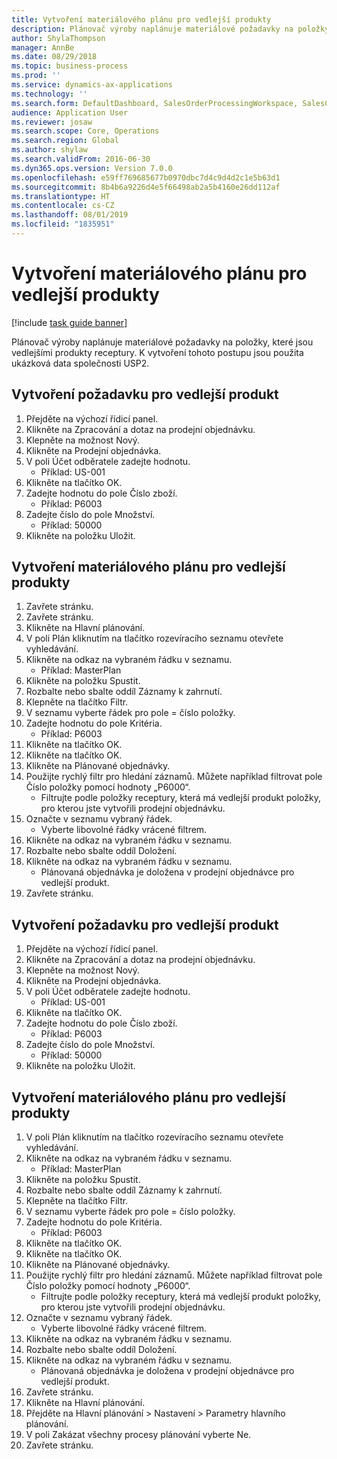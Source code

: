 ```yaml
---
title: Vytvoření materiálového plánu pro vedlejší produkty
description: Plánovač výroby naplánuje materiálové požadavky na položky, které jsou vedlejšími produkty receptury.
author: ShylaThompson
manager: AnnBe
ms.date: 08/29/2018
ms.topic: business-process
ms.prod: ''
ms.service: dynamics-ax-applications
ms.technology: ''
ms.search.form: DefaultDashboard, SalesOrderProcessingWorkspace, SalesCreateOrder, SalesTable, ReqCreatePlanWorkspace, ReqTransPlanCard, SysQueryForm, ReqTransPo
audience: Application User
ms.reviewer: josaw
ms.search.scope: Core, Operations
ms.search.region: Global
ms.author: shylaw
ms.search.validFrom: 2016-06-30
ms.dyn365.ops.version: Version 7.0.0
ms.openlocfilehash: e59ff769685677b0970dbc7d4c9d4d2c1e5b63d1
ms.sourcegitcommit: 8b4b6a9226d4e5f66498ab2a5b4160e26dd112af
ms.translationtype: HT
ms.contentlocale: cs-CZ
ms.lasthandoff: 08/01/2019
ms.locfileid: "1835951"
---
```

# <a name="create-a-material-plan-for-co-products"></a>Vytvoření materiálového plánu pro vedlejší produkty

[!include [task guide banner](../../includes/task-guide-banner.md)]

Plánovač výroby naplánuje materiálové požadavky na položky, které jsou vedlejšími produkty receptury. K vytvoření tohoto postupu jsou použita ukázková data společnosti USP2.


## <a name="create-requirement-for-a-co-product"></a>Vytvoření požadavku pro vedlejší produkt
1. Přejděte na výchozí řídicí panel.
2. Klikněte na Zpracování a dotaz na prodejní objednávku.
3. Klepněte na možnost Nový.
4. Klikněte na Prodejní objednávka.
5. V poli Účet odběratele zadejte hodnotu.
    * Příklad: US-001  
6. Klikněte na tlačítko OK.
7. Zadejte hodnotu do pole Číslo zboží.
    * Příklad: P6003  
8. Zadejte číslo do pole Množství.
    * Příklad: 50000  
9. Klikněte na položku Uložit.

## <a name="create-a-material-plan-for-co-products"></a>Vytvoření materiálového plánu pro vedlejší produkty
1. Zavřete stránku.
2. Zavřete stránku.
3. Klikněte na Hlavní plánování.
4. V poli Plán kliknutím na tlačítko rozevíracího seznamu otevřete vyhledávání.
5. Klikněte na odkaz na vybraném řádku v seznamu.
    * Příklad: MasterPlan  
6. Klikněte na položku Spustit.
7. Rozbalte nebo sbalte oddíl Záznamy k zahrnutí.
8. Klepněte na tlačítko Filtr.
9. V seznamu vyberte řádek pro pole = číslo položky.
10. Zadejte hodnotu do pole Kritéria.
    * Příklad: P6003  
11. Klikněte na tlačítko OK.
12. Klikněte na tlačítko OK.
13. Klikněte na Plánované objednávky.
14. Použijte rychlý filtr pro hledání záznamů. Můžete například filtrovat pole Číslo položky pomocí hodnoty „P6000“.
    * Filtrujte podle položky receptury, která má vedlejší produkt položky, pro kterou jste vytvořili prodejní objednávku.  
15. Označte v seznamu vybraný řádek.
    * Vyberte libovolné řádky vrácené filtrem.  
16. Klikněte na odkaz na vybraném řádku v seznamu.
17. Rozbalte nebo sbalte oddíl Doložení.
18. Klikněte na odkaz na vybraném řádku v seznamu.
    * Plánovaná objednávka je doložena v prodejní objednávce pro vedlejší produkt.  
19. Zavřete stránku.

## <a name="create-requirement-for-a-co-product"></a>Vytvoření požadavku pro vedlejší produkt
1. Přejděte na výchozí řídicí panel.
2. Klikněte na Zpracování a dotaz na prodejní objednávku.
3. Klepněte na možnost Nový.
4. Klikněte na Prodejní objednávka.
5. V poli Účet odběratele zadejte hodnotu.
    * Příklad: US-001  
6. Klikněte na tlačítko OK.
7. Zadejte hodnotu do pole Číslo zboží.
    * Příklad: P6003  
8. Zadejte číslo do pole Množství.
    * Příklad: 50000  
9. Klikněte na položku Uložit.

## <a name="create-a-material-plan-for-co-products"></a>Vytvoření materiálového plánu pro vedlejší produkty
1. V poli Plán kliknutím na tlačítko rozevíracího seznamu otevřete vyhledávání.
2. Klikněte na odkaz na vybraném řádku v seznamu.
    * Příklad: MasterPlan  
3. Klikněte na položku Spustit.
4. Rozbalte nebo sbalte oddíl Záznamy k zahrnutí.
5. Klepněte na tlačítko Filtr.
6. V seznamu vyberte řádek pro pole = číslo položky.
7. Zadejte hodnotu do pole Kritéria.
    * Příklad: P6003  
8. Klikněte na tlačítko OK.
9. Klikněte na tlačítko OK.
10. Klikněte na Plánované objednávky.
11. Použijte rychlý filtr pro hledání záznamů. Můžete například filtrovat pole Číslo položky pomocí hodnoty „P6000“.
    * Filtrujte podle položky receptury, která má vedlejší produkt položky, pro kterou jste vytvořili prodejní objednávku.  
12. Označte v seznamu vybraný řádek.
    * Vyberte libovolné řádky vrácené filtrem.  
13. Klikněte na odkaz na vybraném řádku v seznamu.
14. Rozbalte nebo sbalte oddíl Doložení.
15. Klikněte na odkaz na vybraném řádku v seznamu.
    * Plánovaná objednávka je doložena v prodejní objednávce pro vedlejší produkt.  
16. Zavřete stránku.
17. Klikněte na Hlavní plánování.
18. Přejděte na Hlavní plánování > Nastavení > Parametry hlavního plánování.
19. V poli Zakázat všechny procesy plánování vyberte Ne.
20. Zavřete stránku.

